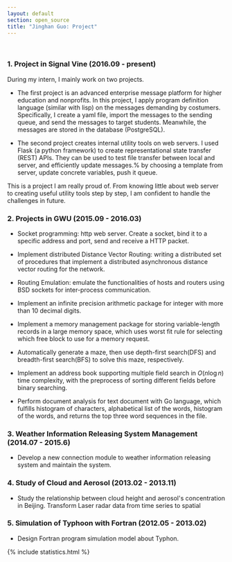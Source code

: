 ```yaml
---
layout: default
section: open_source 
title: "Jinghan Guo: Project"
---
```

&nbsp;

### 1. Project in Signal Vine (2016.09 - present)
During my intern, I mainly work on two projects.

* The first project is an advanced enterprise message platform for higher education and nonprofits. In this project, I apply program definition language (similar with lisp) on the messages demanding by costumers. Specifically, I create a yaml file, import the messages to the sending queue, and send the messages to target students. Meanwhile, the messages are stored in the database (PostgreSQL).

* The second project creates internal utility tools on web servers.
I used Flask (a python framework) to create representational state transfer (REST) APIs.
They can be used to test file transfer between local and server, and  efficiently update messages.% by choosing a template from server, update concrete variables, push it queue.

This is a project I am really proud of. From knowing little about web server to creating useful utility tools step by step, I am confident to handle the challenges in future.

### 2. Projects in GWU (2015.09 - 2016.03)

* Socket programming: http web server. Create a socket, bind it to a specific address and port, send and receive a HTTP packet.  

* Implement distributed Distance Vector Routing: writing a distributed set of procedures that implement a distributed asynchronous distance vector routing for the network.

* Routing Emulation: emulate the functionalities of hosts and routers using BSD sockets for inter-process communication.  

* Implement an infinite precision arithmetic package for integer with more than 10 decimal digits. 

* Implement a memory management package for storing variable-length records in a large memory space, which uses worst fit rule for selecting which free block to use for a memory request. 

* Automatically generate a maze, then use depth-first search(DFS) and breadth-first search(BFS) to solve this maze, respectively. 

* Implement an address book supporting multiple field search in $O(n\log n)$ time complexity, with the preprocess of sorting different fields before binary searching.

* Perform document analysis for text document with Go language, which fulfills histogram of characters, alphabetical list of the words, histogram of the words, and returns the top three word sequences in the file.

### 3. Weather Information Releasing System Management (2014.07 - 2015.6)

* Develop a new connection module to weather information releasing system and maintain the system.

### 4. Study of Cloud and Aerosol (2013.02 - 2013.11)

* Study the relationship between cloud height and aerosol's concentration in Beijing. Transform Laser radar data from time series to spatial

### 5. Simulation of Typhoon with Fortran (2012.05 - 2013.02)
* Design Fortran program simulation model about Typhon.

{% include statistics.html %}
